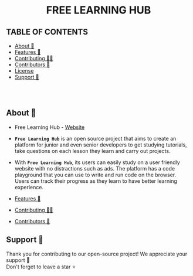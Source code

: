 <div align="center">
  <h1>FREE LEARNING HUB</h1>
</div>

## TABLE OF CONTENTS

- [About 🚀](#about-)
- [Features 💪](#features-)
- [Contributing 👨‍💻](#contributing-)
- [Contributors 🤝](#contributors-)
- [License](#license)
- [Support 🙏](#support-)

<br><br>

<a id="about"></a>

## About 🚀

- Free Learning Hub - [Website](https://free-learning-hub.vercel.app/)
- **`Free Learning Hub`** is an open source project that aims to create an platform for junior and even senior developers to get studying tutorials, take questions on each lesson they learn and carry out projects.
- With **`Free Learning Hub`**, its users can easily study on a user friendly website with no distractions such as ads. The platform has a code playground that you can use to write and run code on the browser. Users can track their progress as they learn to have better learning experience.



- [Features 💪](#features-)
- [Contributing 👨‍💻](#contributing-)
- [Contributors 🤝](#contributors-)



<a id="support"></a>

## Support 🙏

Thank you for contributing to our open-source project! We appreciate your support 🚀 <br>
Don't forget to leave a star ⭐
